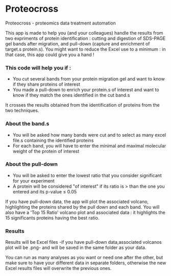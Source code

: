 # Proteocross
Proteocross - proteomics data treatment automation

This app is made to help you (and your colleagues) handle the results from two expriments of protein identification : cutting and digestion of SDS-PAGE gel bands after migration, and pull-down (capture and enrichment of target.s protein.s). You might want to reduce the Excel use to a minimum : in that case, this app could give you a hand !

### This code will help you if :
- You cut several bands from your protein migration gel and want to know if they share proteins of interest
- You made a pull-down to enrich your protein.s of interest and want to know if they match the ones identified in the cut band.s

It crosses the results obtained from the identification of proteins from the two techniques.

### About the band.s
- You will be asked how many bands were cut and to select as many excel file.s containing the identified proteins
- For each band, you will have to enter the minimal and maximal molecular weight of the protein of interest

### About the pull-down
- You will be asked to enter the lowest ratio that you consider significant for your experiment
- A protein will be considered "of interest" if its ratio is > than the one you entered and its p-value ≤ 0.05

If you have pull-down data, the app will plot the associated volcano, highlighting the proteins shared by the pull down and each band. You will also have a 'Top 15 Ratio' volcano plot and associated data : it highlights the 15 significants proteins having the best ratio.

### Results
Results will be Excel files -if you have pull-down data,associated volcanos plot will be .png- and will be saved in the same folder as your data.

You can run as many analyses as you want or need one after the other, but make sure to have your different data in separate folders, otherwise the new Excel results files will overwrite the previous ones.
